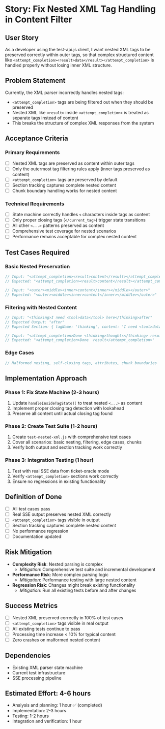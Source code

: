 # Story: Fix Nested XML Tag Handling in Content Filter

## User Story

As a developer using the test-api.js client, I want nested XML tags to be preserved correctly within outer tags, so that complex structured content like `<attempt_completion><result>data</result></attempt_completion>` is handled properly without losing inner XML structure.

## Problem Statement

Currently, the XML parser incorrectly handles nested tags:

- `<attempt_completion>` tags are being filtered out when they should be preserved
- Nested XML like `<result>` inside `<attempt_completion>` is treated as separate tags instead of content
- This breaks the structure of complex XML responses from the system

## Acceptance Criteria

### Primary Requirements

- [ ] Nested XML tags are preserved as content within outer tags
- [ ] Only the outermost tag filtering rules apply (inner tags preserved as content)
- [ ] `<attempt_completion>` tags are preserved by default
- [ ] Section tracking captures complete nested content
- [ ] Chunk boundary handling works for nested content

### Technical Requirements

- [ ] State machine correctly handles `<` characters inside tags as content
- [ ] Only proper closing tags (`</current_tag>`) trigger state transitions
- [ ] All other `<...>` patterns preserved as content
- [ ] Comprehensive test coverage for nested scenarios
- [ ] Performance remains acceptable for complex nested content

## Test Cases Required

### Basic Nested Preservation

```javascript
// Input: "<attempt_completion><result>content</result></attempt_completion>"
// Expected: "<attempt_completion><result>content</result></attempt_completion>"

// Input: "<outer><middle><inner>content</inner></middle></outer>"
// Expected: "<outer><middle><inner>content</inner></middle></outer>"
```

### Filtering with Nested Content

```javascript
// Input: "<thinking>I need <tool>data</tool> here</thinking>after"
// Expected Output: "after"
// Expected Section: { tagName: 'thinking', content: 'I need <tool>data</tool> here' }

// Input: "<attempt_completion>Done <thinking>thoughts</thinking> result</attempt_completion>"
// Expected: "<attempt_completion>Done  result</attempt_completion>"
```

### Edge Cases

```javascript
// Malformed nesting, self-closing tags, attributes, chunk boundaries
```

## Implementation Approach

### Phase 1: Fix State Machine (2-3 hours)

1. Update `handleInsideTagState()` to treat nested `<...>` as content
2. Implement proper closing tag detection with lookahead
3. Preserve all content until actual closing tag found

### Phase 2: Create Test Suite (1-2 hours)

1. Create `test-nested-xml.js` with comprehensive test cases
2. Cover all scenarios: basic nesting, filtering, edge cases, chunks
3. Verify both output and section tracking work correctly

### Phase 3: Integration Testing (1 hour)

1. Test with real SSE data from ticket-oracle mode
2. Verify `<attempt_completion>` sections work correctly
3. Ensure no regressions in existing functionality

## Definition of Done

- [ ] All test cases pass
- [ ] Real SSE output preserves nested XML correctly
- [ ] `<attempt_completion>` tags visible in output
- [ ] Section tracking captures complete nested content
- [ ] No performance regression
- [ ] Documentation updated

## Risk Mitigation

- **Complexity Risk**: Nested parsing is complex
    - _Mitigation_: Comprehensive test suite and incremental development
- **Performance Risk**: More complex parsing logic
    - _Mitigation_: Performance testing with large nested content
- **Regression Risk**: Changes might break existing functionality
    - _Mitigation_: Run all existing tests before and after changes

## Success Metrics

- [ ] Nested XML preserved correctly in 100% of test cases
- [ ] `<attempt_completion>` tags visible in real output
- [ ] All existing tests continue to pass
- [ ] Processing time increase < 10% for typical content
- [ ] Zero crashes on malformed nested content

## Dependencies

- Existing XML parser state machine
- Current test infrastructure
- SSE processing pipeline

## Estimated Effort: 4-6 hours

- Analysis and planning: 1 hour ✅ (completed)
- Implementation: 2-3 hours
- Testing: 1-2 hours
- Integration and verification: 1 hour
